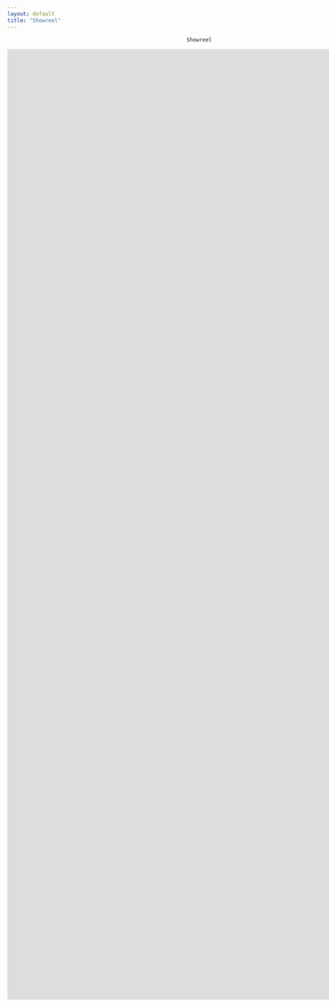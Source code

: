 ```yaml
---
layout: default
title: "Showreel"
---
```


                                                             Showreel


<p align="center">
<iframe src="https://player.vimeo.com/video/753941676?h=e0cb67603f&amp;badge=0&amp;autopause=0&amp;player_id=0&amp;app_id=58479" width="3840" height="2160" frameborder="0" allow="autoplay; fullscreen; picture-in-picture" allowfullscreen title="Owen Reiser - Showreel"></iframe>                                   
</p>
